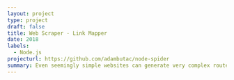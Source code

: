 ```yaml
---
layout: project
type: project
draft: false
title: Web Scraper - Link Mapper
date: 2018
labels:
  - Node.js
projecturl: https://github.com/adambutac/node-spider
summary: Even seemingly simple websites can generate very complex routes to sources within itself. This program searches pages for 'href', and then recursively getting and searching sub-pages within the domain.  The output is a graph in json format, though in the future I would like to add an option for some sort of graphical visualization. 
---
```


